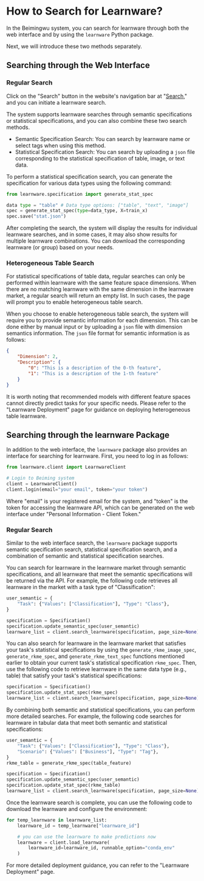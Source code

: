 # How to Search for Learnware?

In the Beimingwu system, you can search for learnware through both the web interface and by using the `learnware` Python package.

Next, we will introduce these two methods separately.

## Searching through the Web Interface

### Regular Search

Click on the "Search" button in the website's navigation bar at "[Search](https://www.lamda.nju.edu.cn/learnware/#/search)," and you can initiate a learnware search.

The system supports learnware searches through semantic specifications or statistical specifications, and you can also combine these two search methods.

- Semantic Specification Search: You can search by learnware name or select tags when using this method.
- Statistical Specification Search: You can search by uploading a `json` file corresponding to the statistical specification of table, image, or text data.

To perform a statistical specification search, you can generate the specification for various data types using the following command:

```python
from learnware.specification import generate_stat_spec

data type = "table" # Data type options: ["table", "text", "image"]
spec = generate_stat_spec(type=data_type, X=train_x)
spec.save("stat.json")
```

After completing the search, the system will display the results for individual learnware searches, and in some cases, it may also show results for multiple learnware combinations. You can download the corresponding learnware (or group) based on your needs.

### Heterogeneous Table Search

For statistical specifications of table data, regular searches can only be performed within learnware with the same feature space dimensions. When there are no matching learnware with the same dimension in the learnware market, a regular search will return an empty list. In such cases, the page will prompt you to enable heterogeneous table search.

When you choose to enable heterogeneous table search, the system will require you to provide semantic information for each dimension. This can be done either by manual input or by uploading a `json` file with dimension semantics information. The `json` file format for semantic information is as follows:

```json
{
    "Dimension": 2,
    "Description": {
        "0": "This is a description of the 0-th feature", 
        "1": "This is a description of the 1-th feature"
    }
}
```

It is worth noting that recommended models with different feature spaces cannot directly predict tasks for your specific needs. Please refer to the "Learnware Deployment" page for guidance on deploying heterogeneous table learnware.

## Searching through the learnware Package

In addition to the web interface, the `learnware` package also provides an interface for searching for learnware. First, you need to log in as follows:

```python
from learnware.client import LearnwareClient

# Login to Beiming system
client = LearnwareClient()
client.login(email="your email", token="your token")
```

Where "email" is your registered email for the system, and "token" is the token for accessing the learnware API, which can be generated on the web interface under "Personal Information - Client Token."

### Regular Search

Similar to the web interface search, the `learnware` package supports semantic specification search, statistical specification search, and a combination of semantic and statistical specification searches.

You can search for learnware in the learnware market through semantic specifications, and all learnware that meet the semantic specifications will be returned via the API. For example, the following code retrieves all learnware in the market with a task type of "Classification":

```python
user_semantic = {
    "Task": {"Values": ["Classification"], "Type": "Class"},
}

specification = Specification()
specification.update_semantic_spec(user_semantic)
learnware_list = client.search_learnware(specification, page_size=None)
```

You can also search for learnware in the learnware market that satisfies your task's statistical specifications by using the `generate_rkme_image_spec`, `generate_rkme_spec`, and `generate_rkme_text_spec` functions mentioned earlier to obtain your current task's statistical specification `rkme_spec`. Then, use the following code to retrieve learnware in the same data type (e.g., table) that satisfy your task's statistical specifications:

```python
specification = Specification()
specification.update_stat_spec(rkme_spec)
learnware_list = client.search_learnware(specification, page_size=None)
```

By combining both semantic and statistical specifications, you can perform more detailed searches. For example, the following code searches for learnware in tabular data that meet both semantic and statistical specifications:

```python
user_semantic = {
    "Task": {"Values": ["Classification"], "Type": "Class"},
    "Scenario": {"Values": ["Business"], "Type": "Tag"},
}
rkme_table = generate_rkme_spec(table_feature)

specification = Specification()
specification.update_semantic_spec(user_semantic)
specification.update_stat_spec(rkme_table)
learnware_list = client.search_learnware(specification, page_size=None)
```

Once the learnware search is complete, you can use the following code to download the learnware and configure the environment:

```python
for temp_learnware in learnware_list:
    learnware_id = temp_learnware["learnware_id"]

    # you can use the learnware to make predictions now
    learnware = client.load_learnware(
        learnware_id=learnware_id, runnable_option="conda_env"
    )
```

For more detailed deployment guidance, you can refer to the "Learnware Deployment" page.